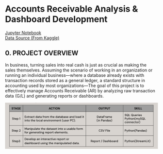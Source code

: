 # Accounts Receivable Analysis & Dashboard Development
[Jupyter Notebook](https://github.com/TyKang0514/WorkNotes/blob/main/loanDefault/LoanDefault.ipynb) <br>
[Data Source (From Kaggle)](https://www.kaggle.com/datasets/gauravduttakiit/loan-defaulter/code?datasetId=807638&sortBy=voteCou)

## 0. PROJECT OVERVIEW
In business, turning sales into real cash is just as crucial as making the sales themselves. Assuming the scenario of working in an organization or running an individual business—where a database already exists with transaction records stored as a general ledger, a standard structure in accounting used by most organizations—The goal of this project is to effectively manage Accounts Receivable (AR) by analyzing raw transaction data (G/L) and generating reports or dashboards.


<img src="img/overview.png" alt="Alt text" width="800">
